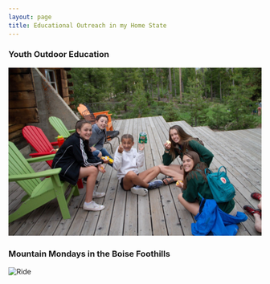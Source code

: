 ```yaml
---
layout: page
title: Educational Outreach in my Home State
---
```

### Youth Outdoor Education
![LHBC](/assets/img/IMG_0223.JPG)

### Mountain Mondays in the Boise Foothills
![Ride](/assets/img/ride.png)
